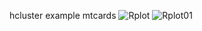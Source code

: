 hcluster example mtcards
![Rplot](https://user-images.githubusercontent.com/95676591/173116462-8642f69c-81b0-4574-b3fb-639bdba92bdb.png)
![Rplot01](https://user-images.githubusercontent.com/95676591/173116485-d171a593-31d7-49b3-9afc-dee4315c6e8d.png)
